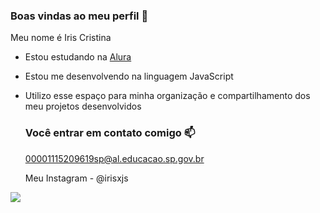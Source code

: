 ### Boas vindas ao meu perfil 💙

Meu nome é Iris Cristina

- Estou estudando na [Alura](https://www.alura.cm.br)
- Estou me desenvolvendo na linguagem JavaScript
- Utilizo esse espaço para minha organização e compartilhamento dos meu projetos desenvolvidos

  ### Você entrar em contato comigo 📫

  00001115209619sp@al.educacao.sp.gov.br

  Meu Instagram - @irisxjs

![](https://media1.tenor.com/m/WVzTC4nZUt4AAAAC/good-morning.gif)
  
